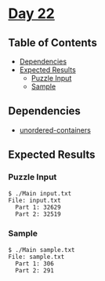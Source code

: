 # [Day 22](https://adventofcode.com/2020/day/22)

## Table of Contents

- [Dependencies](#dependencies)
- [Expected Results](#expected-results)
    + [Puzzle Input](#puzzle-input)
    + [Sample](#sample)

## Dependencies

- [unordered-containers]

## Expected Results

### Puzzle Input

```console
$ ./Main input.txt
File: input.txt
  Part 1: 32629
  Part 2: 32519
```

### Sample

```console
$ ./Main sample.txt
File: sample.txt
  Part 1: 306
  Part 2: 291
```

[unordered-containers]: https://hackage.haskell.org/package/unordered-containers
